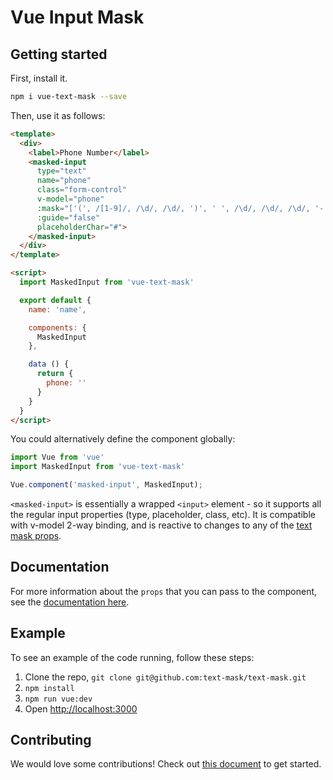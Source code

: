 # Vue Input Mask

## Getting started

First, install it.

```bash
npm i vue-text-mask --save
```

Then, use it as follows:

```html
<template>
  <div>
    <label>Phone Number</label>
    <masked-input
      type="text"
      name="phone"
      class="form-control"
      v-model="phone"
      :mask="['(', /[1-9]/, /\d/, /\d/, ')', ' ', /\d/, /\d/, /\d/, '-', /\d/, /\d/, /\d/, /\d/]"
      :guide="false"
      placeholderChar="#">
    </masked-input>
  </div>
</template>

<script>
  import MaskedInput from 'vue-text-mask'

  export default {
    name: 'name',

    components: {
      MaskedInput
    },

    data () {
      return {
        phone: ''
      }
    }
  }
</script>
```

You could alternatively define the component globally:
```js
import Vue from 'vue'
import MaskedInput from 'vue-text-mask'

Vue.component('masked-input', MaskedInput);
```

`<masked-input>` is essentially a wrapped `<input>` element - so it supports all the regular input properties (type, placeholder, class, etc). It is compatible with v-model 2-way binding, and is reactive to changes to any of the [text mask props](https://github.com/text-mask/text-mask/blob/master/componentDocumentation.md#readme).

## Documentation

For more information about the `props` that you can pass to the component, see
the [documentation here](https://github.com/text-mask/text-mask/blob/master/componentDocumentation.md#readme).

## Example

To see an example of the code running, follow these steps:

1. Clone the repo, `git clone git@github.com:text-mask/text-mask.git`
2. `npm install`
3. `npm run vue:dev`
4. Open [http://localhost:3000](http://localhost:3000)

## Contributing

We would love some contributions! Check out
[this document](https://github.com/text-mask/text-mask/blob/master/howToContribute.md#readme) to get started.
